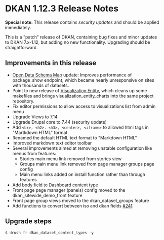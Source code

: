 # DKAN 1.12.3 Release Notes

**Special note:** This release contains *security updates* and should be applied immediately.

This is a "patch" release of DKAN, containing bug fixes and minor updates to DKAN 7.x-1.12, but adding no new functionality. Upgrading should be straightforward.

## Improvements in this release
- [Open Data Schema Map](https://github.com/GetDKAN/open_data_schema_map) update: Improves performance of package_show endpoint, which became nearly unresponsive on sites with thousands of datasets.
- Point to new release of [Visualization Entity](https://github.com/GetDKAN/visualization_entity), which cleans up some makefiles and brings visualization_entity_charts into the same project repository.
- Fix editor permissions to allow access to visualizations list from admin menu
- Upgrade Views to 7.14
- Upgrade Drupal core to 7.44 (security update)
- Add `<br>, <h2>. <h3>, <center>, <iframe>` to allowed html tags in "Martkdown HTML" format
- Renamed the default HTML text format to "Markdown HTML"
- Improved markdown text editor toolbar
- Several improvements aimed at removing unstable configuration like menus from features:
  - Stories main menu link removed from stories view
  - Groups main menu link removed from page manager groups page config
  - Main menu links added on install function rather than through features
- Add body field to Dashboard content type
- Front page page manager (panels) config moved to the dkan_sitewide_demo_front feature
- Front page group views moved to the dkan_dataset_groups feature
- Add functions to convert between iso and dkan fields [#241](https://github.com/GetDKAN/dkan_dataset/pull/241)

## Upgrade steps

`$ drush fr dkan_dataset_content_types -y`
